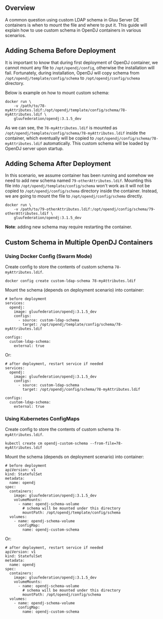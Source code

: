 ## Overview

A common question using custom LDAP schema in Gluu Server DE containers is when to mount the file and where to put it.
This guide will explain how to use custom schema in OpenDJ containers in various scenarios.

## Adding Schema Before Deployment

It is important to know that during first deployment of OpenDJ container, we cannot mount any file to `/opt/opendj/config`,
otherwise the installation will fail. Fortunately, during installation, OpenDJ will copy schema from `/opt/opendj/template/config/schema` to `/opt/opendj/config/schema` directory.

Below is example on how to mount custom schema:

    docker run \
        -v /path/to/78-myAttributes.ldif:/opt/opendj/template/config/schema/78-myAttributes.ldif \
        gluufederation/opendj:3.1.5_dev

As we can see, the `78-myAttributes.ldif` is mounted as `/opt/opendj/template/config/schema/78-myAttributes.ldif` inside the container, which eventually will be copied to `/opt/opendj/config/schema/78-myAttributes.ldif` automatically.
This custom schema will be loaded by OpenDJ server upon startup.

## Adding Schema After Deployment

In this scenario, we assume container has been running and somehow we need to add new schema named `79-otherAttributes.ldif`.
Mounting this file into `/opt/opendj/template/config/schema` won't work as it will not be copied to `/opt/opendj/config/schema` directory inside the container. Instead, we are going to mount the file to `/opt/opendj/config/schema` directly.

    docker run \
        -v /path/to/79-otherAttributes.ldif:/opt/opendj/config/schema/79-otherAttributes.ldif \
        gluufederation/opendj:3.1.5_dev

__Note__: adding new schema may require restarting the container.

## Custom Schema in Multiple OpenDJ Containers

### Using Docker Config (Swarm Mode)

Create config to store the contents of custom schema `78-myAttributes.ldif`.

    docker config create custom-ldap-schema 78-myAttributes.ldif

Mount the schema (depends on deployment scenario) into container:

    # before deployment
    services:
      opendj:
        image: gluufederation/opendj:3.1.5_dev
        configs:
          - source: custom-ldap-schema
            target: /opt/opendj/template/config/schema/78-myAttributes.ldif

    configs:
      custom-ldap-schema:
        external: true

Or:

    # after deployment, restart service if needed
    services:
      opendj:
        image: gluufederation/opendj:3.1.5_dev
        configs:
          - source: custom-ldap-schema
            target: /opt/opendj/config/schema/78-myAttributes.ldif

    configs:
      custom-ldap-schema:
        external: true

### Using Kubernetes ConfigMaps

Create config to store the contents of custom schema `78-myAttributes.ldif`.

    kubectl create cm opendj-custom-schema --from-file=78-myAttributes.ldif

Mount the schema (depends on deployment scenario) into container:

    # before deployment
    apiVersion: v1
    kind: StatefulSet
    metadata:
      name: opendj
    spec:
      containers:
        image: gluufederation/opendj:3.1.5_dev
        volumeMounts:
          - name: opendj-schema-volume
            # schema will be mounted under this directory
            mountPath: /opt/opendj/template/config/schema
      volumes:
        - name: opendj-schema-volume
          configMap:
            name: opendj-custom-schema

Or:

    # after deployment, restart service if needed
    apiVersion: v1
    kind: StatefulSet
    metadata:
      name: opendj
    spec:
      containers:
        image: gluufederation/opendj:3.1.5_dev
        volumeMounts:
          - name: opendj-schema-volume
            # schema will be mounted under this directory
            mountPath: /opt/opendj/config/schema
      volumes:
        - name: opendj-schema-volume
          configMap:
            name: opendj-custom-schema
